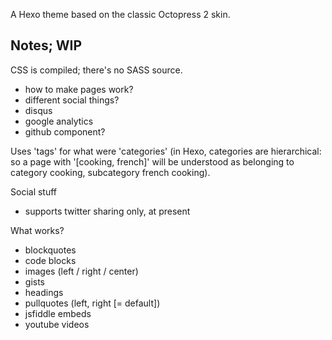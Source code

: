 A Hexo theme based on the classic Octopress 2 skin.


Notes; WIP
----------

CSS is compiled; there's no SASS source.

- how to make pages work?
- different social things?
- disqus
- google analytics
- github component?

Uses 'tags' for what were 'categories' (in Hexo, categories are hierarchical: so a page with '[cooking, french]' will be understood as belonging to
category cooking, subcategory french cooking).

Social stuff
- supports twitter sharing only, at present

What works?
- blockquotes
- code blocks
- images (left / right / center)
- gists
- headings
- pullquotes (left, right [= default])
- jsfiddle embeds
- youtube videos